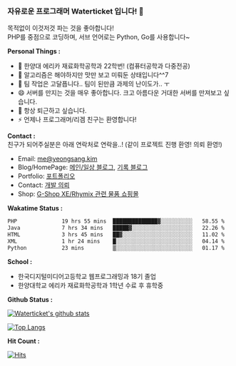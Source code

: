 ### 자유로운 프로그래머 Waterticket 입니다! 👋

목적없이 이것저것 파는 것을 좋아합니다!  
PHP를 중점으로 코딩하며, 서브 언어로는 Python, Go를 사용합니다~  

**Personal Things :**
 - 💼 한양대 에리카 재료화학공학과 22학번! (컴퓨터공학과 다중전공)
 - 🤩 알고리즘은 해야하지만 맛만 보고 미뤄둔 상태입니다^^7
 - 👯 팀 작업은 고달픕니다.. 팀이 된만큼 과제의 난이도가.. ㅜ
 - 😄 서버를 만지는 것을 매우 좋아합니다. 크고 아름다운 거대한 서버를 만져보고 싶습니다.
 - 💬 항상 퇴근하고 싶습니다.
 - ⚡ 언제나 프로그래머/리겜 친구는 환영합니다!
 
 
**Contact :**  
친구가 되어주실분은 아래 연락처로 연락을..! (같이 프로젝트 진행 환영! 의뢰 환영!)  
 - Email: me@yeongsang.kim
 - Blog/HomePage: [메인/일상 블로그](https://blog.naver.com/matthew218), [기록 블로그](https://blog.hoto.dev)
 - Portfolio: [포트폴리오](https://me.hoto.dev)
 - Contact: [개발 의뢰](https://potatosoft.kr/cs)
 - Shop: [G-Shop XE/Rhymix 관련 물품 쇼핑몰](https://potatosoft.kr)
 
 **Wakatime Status :** 
<!--START_SECTION:waka-->

```txt
PHP              19 hrs 55 mins  ██████████████▓░░░░░░░░░░   58.55 %
Java             7 hrs 34 mins   █████▓░░░░░░░░░░░░░░░░░░░   22.26 %
HTML             3 hrs 45 mins   ██▓░░░░░░░░░░░░░░░░░░░░░░   11.02 %
XML              1 hr 24 mins    █░░░░░░░░░░░░░░░░░░░░░░░░   04.14 %
Python           23 mins         ▒░░░░░░░░░░░░░░░░░░░░░░░░   01.17 %
```

<!--END_SECTION:waka-->

**School :**
- 한국디지털미디어고등학교 웹프로그래밍과 18기 졸업
- 한양대학교 에리카 재료화학공학과 1학년 수료 후 휴학중
 
**Github Status :** 

[![Waterticket's github stats](https://github-readme-stats-git-masterrstaa-rickstaa.vercel.app/api?username=Waterticket&show_icons=true&count_private=true)](https://github.com/anuraghazra/github-readme-stats)

[![Top Langs](https://github-readme-stats-git-masterrstaa-rickstaa.vercel.app/api/top-langs/?username=Waterticket&layout=compact)](https://github.com/anuraghazra/github-readme-stats)

**Hit Count :**  

[![Hits](https://hits.seeyoufarm.com/api/count/incr/badge.svg?url=https%3A%2F%2Fgithub.com%2FWaterticket&count_bg=%237DB8FF&title_bg=%23555555&icon=&icon_color=%23FFFFFF&title=hits&edge_flat=true)](https://hits.seeyoufarm.com)

<!--
**Waterticket/Waterticket** is a ✨ _special_ ✨ repository because its `README.md` (this file) appears on your GitHub profile.

Here are some ideas to get you started:

- 🔭 I’m currently working on ...
- 🌱 I’m currently learning ...
- 👯 I’m looking to collaborate on ...
- 🤔 I’m looking for help with ...
- 💬 Ask me about ...
- 📫 How to reach me: ...
- 😄 Pronouns: ...
- ⚡ Fun fact: ...
-->
